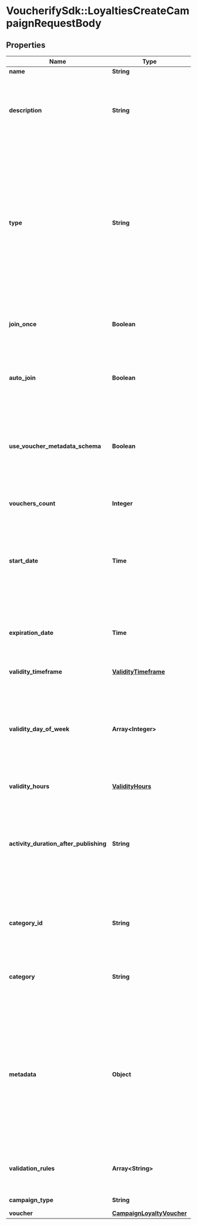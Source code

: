 # VoucherifySdk::LoyaltiesCreateCampaignRequestBody

## Properties

| Name | Type | Description | Notes |
| ---- | ---- | ----------- | ----- |
| **name** | **String** | Campaign name. | [optional] |
| **description** | **String** | An optional field to keep any extra textual information about the campaign such as a campaign description and details. | [optional] |
| **type** | **String** | Defines whether the campaign can be updated with new vouchers after campaign creation or if the campaign consists of standalone vouchers.  - &#x60;AUTO_UPDATE&#x60;: the campaign is dynamic, i.e. vouchers will generate based on set criteria -  &#x60;STATIC&#x60;: vouchers need to be manually published | [optional] |
| **join_once** | **Boolean** | If this value is set to &#x60;true&#x60;, customers will be able to join the campaign only once. | [optional] |
| **auto_join** | **Boolean** | Indicates whether customers will be able to auto-join a loyalty campaign if any earning rule is fulfilled. | [optional] |
| **use_voucher_metadata_schema** | **Boolean** | Flag indicating whether the campaign is to use the voucher&#39;s metadata schema instead of the campaign metadata schema. | [optional] |
| **vouchers_count** | **Integer** | Total number of unique vouchers in campaign (size of campaign). | [optional] |
| **start_date** | **Time** | Activation timestamp defines when the campaign starts to be active in ISO 8601 format. Campaign is *inactive before* this date.  | [optional] |
| **expiration_date** | **Time** | Expiration timestamp defines when the campaign expires in ISO 8601 format.  Campaign is *inactive after* this date. | [optional] |
| **validity_timeframe** | [**ValidityTimeframe**](ValidityTimeframe.md) |  | [optional] |
| **validity_day_of_week** | **Array&lt;Integer&gt;** | Integer array corresponding to the particular days of the week in which the voucher is valid.  - &#x60;0&#x60; Sunday - &#x60;1&#x60; Monday - &#x60;2&#x60; Tuesday - &#x60;3&#x60; Wednesday - &#x60;4&#x60; Thursday - &#x60;5&#x60; Friday - &#x60;6&#x60; Saturday | [optional] |
| **validity_hours** | [**ValidityHours**](ValidityHours.md) |  | [optional] |
| **activity_duration_after_publishing** | **String** | Defines the amount of time the vouchers will be active after publishing. The value is shown in the ISO 8601 format. For example, a voucher with the value of P24D will be valid for a duration of 24 days. | [optional] |
| **category_id** | **String** | Unique category ID that this campaign belongs to. Either pass this parameter OR the &#x60;category&#x60;. | [optional] |
| **category** | **String** | The category assigned to the campaign. Either pass this parameter OR the &#x60;category_id&#x60;. | [optional] |
| **metadata** | **Object** | The metadata object stores all custom attributes assigned to the campaign. A set of key/value pairs that you can attach to a campaign object. It can be useful for storing additional information about the campaign in a structured format. | [optional] |
| **validation_rules** | **Array&lt;String&gt;** | Array containing the ID of the validation rule associated with the promotion tier. | [optional] |
| **campaign_type** | **String** | Type of campaign. | [optional][default to &#39;LOYALTY_PROGRAM&#39;] |
| **voucher** | [**CampaignLoyaltyVoucher**](CampaignLoyaltyVoucher.md) |  | [optional] |

